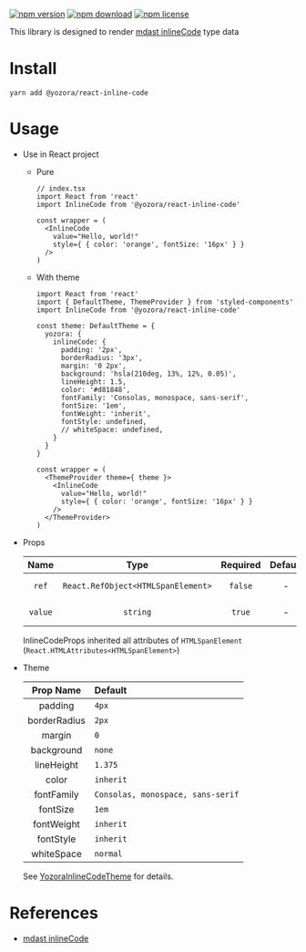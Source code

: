 [![npm version](https://img.shields.io/npm/v/@yozora/react-inline-code.svg)](https://www.npmjs.com/package/@yozora/react-inline-code)
[![npm download](https://img.shields.io/npm/dm/@yozora/react-inline-code.svg)](https://www.npmjs.com/package/@yozora/react-inline-code)
[![npm license](https://img.shields.io/npm/l/@yozora/react-inline-code.svg)](https://www.npmjs.com/package/@yozora/react-inline-code)


This library is designed to render [mdast inlineCode][] type data


# Install

  ```shell
  yarn add @yozora/react-inline-code
  ```

# Usage
  * Use in React project

    - Pure

      ```tsx
      // index.tsx
      import React from 'react'
      import InlineCode from '@yozora/react-inline-code'

      const wrapper = (
        <InlineCode
          value="Hello, world!"
          style={ { color: 'orange', fontSize: '16px' } }
        />
      )
      ```

    - With theme

      ```tsx
      import React from 'react'
      import { DefaultTheme, ThemeProvider } from 'styled-components'
      import InlineCode from '@yozora/react-inline-code'

      const theme: DefaultTheme = {
        yozora: {
          inlineCode: {
            padding: '2px',
            borderRadius: '3px',
            margin: '0 2px',
            background: 'hsla(210deg, 13%, 12%, 0.05)',
            lineHeight: 1.5,
            color: '#d81848',
            fontFamily: 'Consolas, monospace, sans-serif',
            fontSize: '1em',
            fontWeight: 'inherit',
            fontStyle: undefined,
            // whiteSpace: undefined,
          }
        }
      }

      const wrapper = (
        <ThemeProvider theme={ theme }>
          <InlineCode
            value="Hello, world!"
            style={ { color: 'orange', fontSize: '16px' } }
          />
        </ThemeProvider>
      )
      ```

  * Props

     Name     | Type                                | Required  | Default | Description
    :--------:|:-----------------------------------:|:---------:|:-------:|:-------------
     `ref`    | `React.RefObject<HTMLSpanElement>`  | `false`   | -       | Forwarded ref callback
     `value`  | `string`                            | `true`    | -       | InlineCode content

    InlineCodeProps inherited all attributes of `HTMLSpanElement` (`React.HTMLAttributes<HTMLSpanElement>`)

  * Theme

     Prop Name    | Default
    :------------:|:--------------
     padding      | `4px`
     borderRadius | `2px`
     margin       | `0`
     background   | `none`
     lineHeight   | `1.375`
     color        | `inherit`
     fontFamily   | `Consolas, monospace, sans-serif`
     fontSize     | `1em`
     fontWeight   | `inherit`
     fontStyle    | `inherit`
     whiteSpace   | `normal`

    See [YozoraInlineCodeTheme][] for details.


# References

  - [mdast inlineCode][]


[mdast inlineCode]: https://github.com/syntax-tree/mdast#inlinecode
[YozoraInlineCodeTheme]: (https://github.com/guanghechen/yozora-react/blob/master/packages/inline-code/src/theme.ts)
